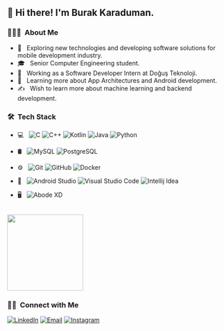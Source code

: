 <h2> 👋 Hi there! I'm Burak Karaduman.</h2>

<h3> 👨🏻‍💻 &nbsp;About Me </h3>

- 🤔 &nbsp; Exploring new technologies and developing software solutions for mobile development industry.
- 🎓 &nbsp; Senior Computer Engineering student.
- 💼 &nbsp; Working as a Software Developer Intern at Doğuş Teknoloji.
- 🌱 &nbsp; Learning more about App Architectures and Android development.
- ✍️ &nbsp; Wish to learn more about machine learning and backend development.

<h3> 🛠 &nbsp;Tech Stack</h3>

- 💻 &nbsp;
  ![C](https://img.shields.io/badge/C-00599C?style=flat&logo=c&logoColor=white)
  ![C++](https://img.shields.io/badge/C%2B%2B-00599C?style=flat&logo=c%2B%2B&logoColor=white)
  ![Kotlin](https://img.shields.io/badge/-Kotlin-white?style=flat&logo=Kotlin&logoColor=#7F52FF)
  ![Java](https://img.shields.io/badge/Java-ED8B00?style=flat&logo=java&logoColor=white)
  ![Python](https://img.shields.io/badge/Python-3776AB?style=flat&logo=python&logoColor=white)
  
- 🛢 &nbsp;
  ![MySQL](https://img.shields.io/badge/-MySQL-00758f?style=flat&logo=mysql&logoColor=f29111)
  ![PostgreSQL](https://img.shields.io/badge/PostgreSQL-316192?style=flat&logo=postgresql&logoColor=white)
- ⚙️ &nbsp;
  ![Git](https://img.shields.io/badge/-Git-333333?style=flat&logo=git)
  ![GitHub](https://img.shields.io/badge/-GitHub-333333?style=flat&logo=github)
  ![Docker](https://img.shields.io/badge/-Docker-333333?style=flat&logo=docker)
- 🔧 &nbsp;
  ![Android Studio](https://img.shields.io/badge/Android_Studio-3DDC84?style=flat&logo=android-studio&logoColor=white)
  ![Visual Studio Code](https://img.shields.io/badge/Visual_Studio_Code-0078D4?style=flat&logo=visual%20studio%20code&logoColor=white)
  ![Intellij Idea](https://img.shields.io/badge/IntelliJ_IDEA-000000.svg?style=flat&logo=intellij-idea&logoColor=white)
- 🖥 &nbsp;
  ![Abode XD](https://img.shields.io/badge/Adobe%20XD-470137?style=flat&logo=Adobe%20XD&logoColor=#FF61F6)

<br/>

<a>
  <img height="175em" src="https://github-readme-stats.vercel.app/api?username=burkido&theme=merko&show_icons=true" />
</a>

<br/>

<h3> 🤝🏻 &nbsp;Connect with Me </h3>

<p align="center">

  <a href="https://www.linkedin.com/in/burak-karaduman-25a90717b/"><img alt="LinkedIn" src="https://img.shields.io/badge/LinkedIn-Burak%20Karaduman%20-             blue?style=flat-square&logo=linkedin"></a>
  <a href="karadumanburak000@gmail.com"><img alt="Email" src="https://img.shields.io/badge/Email-karadumanburak000@gmail.com-blue?style=flat-square&               logo=gmail"></a>
  <a href="https://www.instagram.com/bburkido/"><img alt="Instagram" src="https://img.shields.io/badge/Instagram-bburkido-blue?style=flat-square&                   logo=instagram"></a>
</p>
